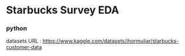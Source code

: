 # Starbucks Survey EDA
### python
datasets URL : https://www.kaggle.com/datasets/ihormuliar/starbucks-customer-data
